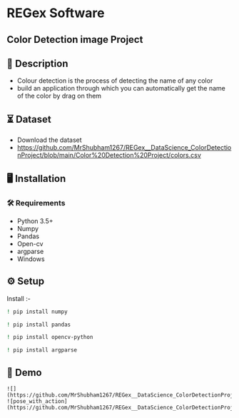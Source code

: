 # REGex Software 
## Color Detection image Project

## 📝 Description
- Colour detection is the process of detecting the name of any color 
- build an application through which you can automatically get the name of the color by drag on them

## ⏳ Dataset
- Download the dataset
- https://github.com/MrShubham1267/REGex__DataScience_ColorDetectionProject/blob/main/Color%20Detection%20Project/colors.csv 

## :desktop_computer:	Installation

### :hammer_and_wrench: Requirements
* Python 3.5+
* Numpy
* Pandas
* Open-cv
* argparse
* Windows

## :gear: Setup
 Install :-
```bash
! pip install numpy

```
```bash
! pip install pandas

```
```bash
! pip install opencv-python

```
```bash
! pip install argparse

```

## 🎯 Demo
```
![](https://github.com/MrShubham1267/REGex__DataScience_ColorDetectionProject/blob/main/Color%20Detection%20Project/demo.gif)
![pose_with_action](https://github.com/MrShubham1267/REGex__DataScience_ColorDetectionProject/blob/main/Color%20Detection%20Project/demo.gif)

